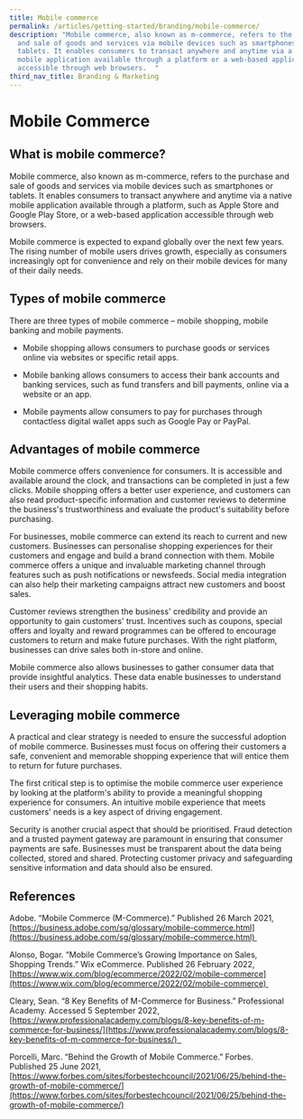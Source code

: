 ```yaml
---
title: Mobile commerce
permalink: /articles/getting-started/branding/mobile-commerce/
description: "Mobile commerce, also known as m-commerce, refers to the purchase
  and sale of goods and services via mobile devices such as smartphones or
  tablets. It enables consumers to transact anywhere and anytime via a native
  mobile application available through a platform or a web-based application
  accessible through web browsers.  "
third_nav_title: Branding & Marketing
---
```


# Mobile Commerce 

## What is mobile commerce? 

Mobile commerce, also known as m-commerce, refers to the purchase and sale of goods and services via mobile devices such as smartphones or tablets. It enables consumers to transact anywhere and anytime via a native mobile application available through a platform, such as Apple Store and Google Play Store, or a web-based application accessible through web browsers.  

Mobile commerce is expected to expand globally over the next few years. The rising number of mobile users drives growth, especially as consumers increasingly opt for convenience and rely on their mobile devices for many of their daily needs.  

## Types of mobile commerce 

There are three types of mobile commerce – mobile shopping, mobile banking and mobile payments.  

*   Mobile shopping allows consumers to purchase goods or services online via websites or specific retail apps.  
    

*   Mobile banking allows consumers to access their bank accounts and banking services, such as fund transfers and bill payments, online via a website or an app.  
    

*   Mobile payments allow consumers to pay for purchases through contactless digital wallet apps such as Google Pay or PayPal.  
    

## Advantages of mobile commerce 

Mobile commerce offers convenience for consumers. It is accessible and available around the clock, and transactions can be completed in just a few clicks. Mobile shopping offers a better user experience, and customers can also read product-specific information and customer reviews to determine the business's trustworthiness and evaluate the product's suitability before purchasing.  

For businesses, mobile commerce can extend its reach to current and new customers. Businesses can personalise shopping experiences for their customers and engage and build a brand connection with them. Mobile commerce offers a unique and invaluable marketing channel through features such as push notifications or newsfeeds. Social media integration can also help their marketing campaigns attract new customers and boost sales.  

Customer reviews strengthen the business' credibility and provide an opportunity to gain customers' trust. Incentives such as coupons, special offers and loyalty and reward programmes can be offered to encourage customers to return and make future purchases. With the right platform, businesses can drive sales both in-store and online.  

Mobile commerce also allows businesses to gather consumer data that provide insightful analytics. These data enable businesses to understand their users and their shopping habits.  

## Leveraging mobile commerce 

A practical and clear strategy is needed to ensure the successful adoption of mobile commerce. Businesses must focus on offering their customers a safe, convenient and memorable shopping experience that will entice them to return for future purchases.  

The first critical step is to optimise the mobile commerce user experience by looking at the platform's ability to provide a meaningful shopping experience for consumers. An intuitive mobile experience that meets customers' needs is a key aspect of driving engagement. 

Security is another crucial aspect that should be prioritised. Fraud detection and a trusted payment gateway are paramount in ensuring that consumer payments are safe. Businesses must be transparent about the data being collected, stored and shared. Protecting customer privacy and safeguarding sensitive information and data should also be ensured.  

## References 

Adobe. “Mobile Commerce (M\-Commerce).” Published 26 March 2021, [https://business.adobe.com/sg/glossary/mobile-commerce.html](https://business.adobe.com/sg/glossary/mobile-commerce.html) 

Alonso, Bogar. “Mobile Commerce’s Growing Importance on Sales, Shopping Trends.” Wix eCommerce. Published 26 February 2022, [https://www.wix.com/blog/ecommerce/2022/02/mobile-commerce](https://www.wix.com/blog/ecommerce/2022/02/mobile-commerce) 

Cleary, Sean. “8 Key Benefits of M-Commerce for Business.” Professional Academy. Accessed 5 September 2022, [https://www.professionalacademy.com/blogs/8-key-benefits-of-m-commerce-for-business/](https://www.professionalacademy.com/blogs/8-key-benefits-of-m-commerce-for-business/)  

Porcelli, Marc. “Behind the Growth of Mobile Commerce.” Forbes.  Published 25 June 2021, [https://www.forbes.com/sites/forbestechcouncil/2021/06/25/behind-the-growth-of-mobile-commerce/](https://www.forbes.com/sites/forbestechcouncil/2021/06/25/behind-the-growth-of-mobile-commerce/)
